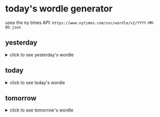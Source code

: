 # today's wordle generator

uses the ny times API: `https://www.nytimes.com/svc/wordle/v2/YYYY-MM-DD.json`

## yesterday

<details>
    <summary>click to see yesterday's wordle</summary>

    jelly

</details>

## today

<details>
    <summary>click to see today's wordle</summary>

    twist

</details>

## tomorrow

<details>
    <summary>click to see tomorrow's wordle</summary>

    brown

</details>
